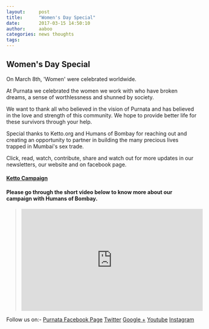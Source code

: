 ```yaml
---
layout:     post
title:      "Women's Day Special"
date:       2017-03-15 14:50:10
author:     aaboo
categories: news thoughts
tags:
---
```


## Women's Day Special


On March 8th, 'Women' were celebrated worldwide.

At Purnata we celebrated the women we work with who have broken dreams, a sense of worthlessness and shunned by society.

We want to thank all who believed in the vision of Purnata and has believed in the love and strength of this community. We hope to provide better life for these survivors through your help.

Special thanks to Ketto.org and Humans of Bombay for reaching out and creating an opportunity to partner in building the many precious lives trapped in Mumbai's sex trade.

Click, read, watch, contribute, share and watch out for more updates in our newsletters, our website and on facebook page.

#### [Ketto Campaign](http://ket.to/womensday)

#### Please go through the short video below to know more about our campaign with Humans of Bombay.

> <iframe width="480" height="270" src="https://youtu.be/I0kdB5HzFq8" frameborder="0" allowfullscreen></iframe>


Follow us on:-
[Purnata Facebook Page](https://www.facebook.com/PurnataOrg/)
[Twitter](https://twitter.com/PurnataOrg) 
[Google +](https://plus.google.com/+PurnataIndia) 
[Youtube](https://www.youtube.com/user/PurnataOrg) 
[Instagram](https://www.instagram.com/endtrafficking/)
